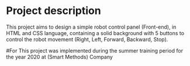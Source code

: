 # Project description
This project aims to design a simple robot control panel (Front-end), in HTML and CSS language, containing a solid background with 5 buttons to control the robot movement (Right, Left, Forward, Backward, Stop).


#For
This project was implemented during the summer training period for the year 2020 at (Smart Methods) Company
